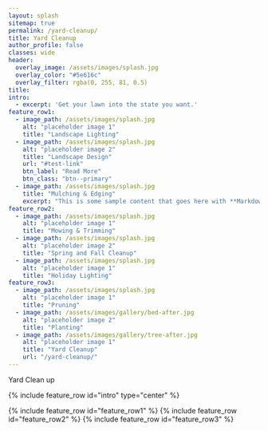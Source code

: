 ```yaml
---
layout: splash
sitemap: true
permalink: /yard-cleanup/
title: Yard Cleanup
author_profile: false
classes: wide
header:
  overlay_image: /assets/images/splash.jpg
  overlay_color: "#5e616c"
  overlay_filter: rgba(0, 255, 81, 0.5)
title: 
intro: 
  - excerpt: 'Get your lawn into the state you want.'
feature_row1:
  - image_path: /assets/images/splash.jpg
    alt: "placeholder image 1"
    title: "Landscape Lighting"
  - image_path: /assets/images/splash.jpg
    alt: "placeholder image 2"
    title: "Landscape Design"
    url: "#test-link"
    btn_label: "Read More"
    btn_class: "btn--primary"
  - image_path: /assets/images/splash.jpg
    title: "Mulching & Edging"
    excerpt: "This is some sample content that goes here with **Markdown** formatting."
feature_row2:
  - image_path: /assets/images/splash.jpg
    alt: "placeholder image 1"
    title: "Mowing & Trimming"
  - image_path: /assets/images/splash.jpg
    alt: "placeholder image 2"
    title: "Spring and Fall Cleanup"
  - image_path: /assets/images/splash.jpg
    alt: "placeholder image 1"
    title: "Holiday Lighting"
feature_row3:
  - image_path: /assets/images/splash.jpg
    alt: "placeholder image 1"
    title: "Pruning"
  - image_path: /assets/images/gallery/bed-after.jpg
    alt: "placeholder image 2"
    title: "Planting"
  - image_path: /assets/images/gallery/tree-after.jpg
    alt: "placeholder image 1"
    title: "Yard Cleanup"
    url: "/yard-cleanup/"
---
```

Yard Clean up

{% include feature_row id="intro" type="center" %}

{% include feature_row id="feature_row1" %}
{% include feature_row id="feature_row2" %}
{% include feature_row id="feature_row3" %}
